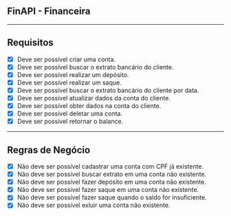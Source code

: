 ## FinAPI - Financeira
---
## Requisitos
- [x] Deve ser possível criar uma conta. 
- [x] Deve ser possível buscar o extrato bancário do cliente.
- [x] Deve ser possível realizar um depósito.
- [x] Deve ser possível realizar um saque.
- [x] Deve ser possível buscar o extrato bancário do cliente por data.
- [x] Deve ser possível atualizar dados da conta do cliente.
- [x] Deve ser possível obter dados na conta do cliente.
- [x] Deve ser possível deletar uma conta.
- [x] Deve ser possível retornar o balance.
---
## Regras de Negócio
- [x] Não deve ser possível cadastrar uma conta com CPF já existente.
- [x] Não deve ser possível buscar extrato em uma conta não existente.
- [x] Não deve ser possível fazer depósito em uma conta não existente.
- [x] Não deve ser possível fazer saque em uma conta não existente.
- [x] Não deve ser possível fazer saque quando o saldo for insuficiente.
- [x] Não deve ser possível exluir uma conta não existente.